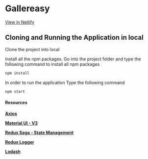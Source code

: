 # Gallereasy 

[View in Netlify](https://gifly-search.netlify.app/)

## Cloning and Running the Application in local

Clone the project into local

Install all the npm packages. Go into the project folder and type the following command to install all npm packages

```bash
npm install
```

In order to run the application Type the following command

```bash
npm start
```

#### Resources

[**Axios**](https://github.com/axios/axios)

[**Material UI - V3**](https://material-ui.com/)

[**Redux Saga - State Management** ](https://redux-saga.js.org/)

[**Redux Logger**](https://github.com/LogRocket/redux-logger)

[**Lodash**](https://lodash.com/)
